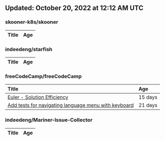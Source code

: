 ## Updated: October 20, 2022 at 12:12 AM UTC


### skooner-k8s/skooner
|**Title**|**Age**|
|:----|:----|


### indeedeng/starfish
|**Title**|**Age**|
|:----|:----|


### freeCodeCamp/freeCodeCamp
|**Title**|**Age**|
|:----|:----|
|[Euler - Solution Efficiency ](https://github.com/freeCodeCamp/freeCodeCamp/issues/47824)|15&nbsp;days|
|[Add tests for navigating language menu with keyboard](https://github.com/freeCodeCamp/freeCodeCamp/issues/47649)|21&nbsp;days|


### indeedeng/Mariner-Issue-Collector
|**Title**|**Age**|
|:----|:----|